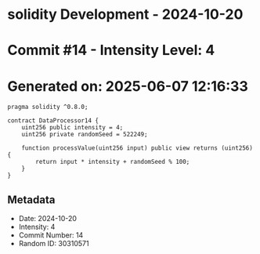 ﻿# solidity Development - 2024-10-20
# Commit #14 - Intensity Level: 4
# Generated on: 2025-06-07 12:16:33
```solidity
pragma solidity ^0.8.0;

contract DataProcessor14 {
    uint256 public intensity = 4;
    uint256 private randomSeed = 522249;

    function processValue(uint256 input) public view returns (uint256) {
        return input * intensity + randomSeed % 100;
    }
}
```
## Metadata
- Date: 2024-10-20
- Intensity: 4
- Commit Number: 14
- Random ID: 30310571
